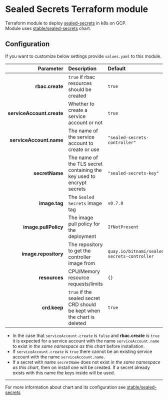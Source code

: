 # Sealed Secrets Terraform module
Terraform module to deploy [sealed-secrets] in k8s on GCP.  
Module uses [stable/sealed-secrets] chart.

## Configuration
If you want to customize below settings provide `values.yaml` to this module.

|                 Parameter | Description                                                              | Default                                     |
| ------------------------: | :----------------------------------------------------------------------- | :------------------------------------------ |
|           **rbac.create** | `true` if rbac resources should be created                               | `true`                                      |
| **serviceAccount.create** | Whether to create a service account or not                               | `true`                                      |
|   **serviceAccount.name** | The name of the service account to create or use                         | `"sealed-secrets-controller"`               |
|            **secretName** | The name of the TLS secret containing the key used to encrypt secrets    | `"sealed-secrets-key"`                      |
|             **image.tag** | The `Sealed Secrets` image tag                                           | `v0.7.0`                                    |
|      **image.pullPolicy** | The image pull policy for the deployment                                 | `IfNotPresent`                              |
|      **image.repository** | The repository to get the controller image from                          | `quay.io/bitnami/sealed-secrets-controller` |
|             **resources** | CPU/Memory resource requests/limits                                      | `{}`                                        |
|              **crd.keep** | `true` if the sealed secret CRD should be kept when the chart is deleted | `true`                                      |

- In the case that `serviceAccount.create` is `false` and **rbac.create** is `true` it is expected for a service account with the name `serviceAccount.name` to exist _in the same namespace as this chart_ before installation.
- If `serviceAccount.create` is `true` there cannot be an existing service account with the name `serviceAccount.name`.
- If a secret with name `secretName` does not exist _in the same namespace as this chart_, then on install one will be created. If a secret already exists with this name the keys inside will be used.

---
For more information about chart and its configuration see [stable/sealed-secrets]

[sealed-secrets]: https://github.com/bitnami-labs/sealed-secrets
[stable/sealed-secrets]: https://github.com/helm/charts/tree/master/stable/sealed-secrets